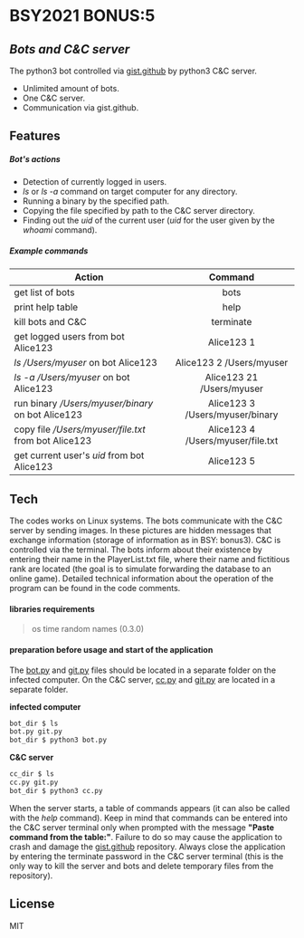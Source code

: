 # BSY2021 BONUS:5
## _Bots and C&C server_

The python3 bot controlled via [gist.github](https://gist.github.com/kxsecproj/dcf75fc08e5970c9e103a885d95fa8e6) by python3 C&C server.

- Unlimited amount of bots.
- One C&C server.
- Communication via gist.github.

## Features

##### Bot's actions
- Detection of currently logged in users.
- _ls_ or _ls -a_ command on target computer for any directory.
- Running a binary by the specified path.
- Copying the file specified by path to the C&C server directory.
- Finding out the _uid_ of the current user (_uid_ for the user given by the _whoami_ command).

##### Example commands
| Action                                               | Command                           |
| ---------------------------------------------------- |:---------------------------------:|
| get list of bots                                     | bots                              |
| print help table                                     | help                              |
| kill bots and C&C                                    | terminate                         |
| get logged users from bot Alice123                   | Alice123 1                        |
| _ls /Users/myuser_ on bot Alice123                   | Alice123 2 /Users/myuser          |
| _ls -a /Users/myuser_ on bot Alice123                | Alice123 21 /Users/myuser         |
| run binary _/Users/myuser/binary_ on bot Alice123    | Alice123 3 /Users/myuser/binary   |
| copy file _/Users/myuser/file.txt_ from bot Alice123 | Alice123 4 /Users/myuser/file.txt |
| get current user's _uid_ from bot Alice123           | Alice123 5                        |

## Tech

The codes works on Linux systems. The bots communicate with the C&C server by sending images. In these pictures are hidden messages that exchange information (storage of information as in BSY: bonus3). C&C is controlled via the terminal. The bots inform about their existence by entering their name in the PlayerList.txt file, where their name and fictitious rank are located (the goal is to simulate forwarding the database to an online game). Detailed technical information about the operation of the program can be found in the code comments.

#### libraries requirements

> os
> time
> random
> names (0.3.0)

#### preparation before usage and start of the application

The [bot.py](https://github.com/kxsecproj/bsy2021_cc_bot/blob/main/bot.py) and [git.py](https://github.com/kxsecproj/bsy2021_cc_bot/blob/main/git.py) files should be located in a separate folder on the infected computer. On the C&C server, [cc.py](https://github.com/kxsecproj/bsy2021_cc_bot/blob/main/cc.py) and [git.py](https://github.com/kxsecproj/bsy2021_cc_bot/blob/main/git.py) are located in a separate folder.

**infected computer**
```sh
bot_dir $ ls
bot.py git.py
bot_dir $ python3 bot.py
```

**C&C server**
```sh
cc_dir $ ls
cc.py git.py
bot_dir $ python3 cc.py
```

When the server starts, a table of commands appears (it can also be called with the _help_ command). Keep in mind that commands can be entered into the C&C server terminal only when prompted with the message **"Paste command from the table:"**. Failure to do so may cause the application to crash and damage the [gist.github](https://gist.github.com/kxsecproj/dcf75fc08e5970c9e103a885d95fa8e6) repository. Always close the application by entering the terminate password in the C&C server terminal (this is the only way to kill the server and bots and delete temporary files from the repository).

## License
MIT
